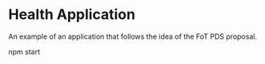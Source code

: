# Health Application

An example of an application that follows the idea of ​​the FoT PDS proposal.

npm start